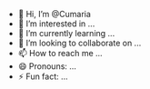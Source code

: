 - 👋 Hi, I’m @Cumaria
- 👀 I’m interested in ...
- 🌱 I’m currently learning ...
- 💞️ I’m looking to collaborate on ...
- 📫 How to reach me ...
- 😄 Pronouns: ...
- ⚡ Fun fact: ...

<!---
Cumaria/Cumaria is a ✨ special ✨ repository because its `README.md` (this file) appears on your GitHub profile.
You can click the Preview link to take a look at your changes.
--->
